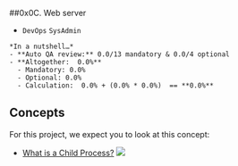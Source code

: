 ##0x0C. Web server
- `DevOps` `SysAdmin`

```
*In a nutshell…*
- **Auto QA review:** 0.0/13 mandatory & 0.0/4 optional
- **Altogether:  0.0%**
  - Mandatory: 0.0%
  - Optional: 0.0%
  - Calculation:  0.0% + (0.0% * 0.0%)  == **0.0%**
```


**Concepts**
-----------
For this project, we expect you to look at this concept:

* [What is a Child Process?](https://intranet.alxswe.com/concepts/110)
![](https://s3.amazonaws.com/intranet-projects-files/holbertonschool-sysadmin_devops/266/8Gu52Qv.png)
